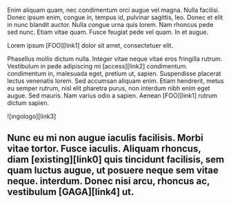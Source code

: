 Enim aliquam quam, nec condimentum orci augue vel magna. Nulla facilisi. Donec
ipsum enim, congue in, tempus id, pulvinar sagittis, leo. Donec et elit in nunc
blandit auctor. Nulla congue urna quis lorem. Nam rhoncus pede sed nunc. Etiam
vitae quam. Fusce feugiat pede vel quam. In et augue.

Lorem ipsum [FOO][link1] dolor sit amet, consectetuer elit.

Phasellus mollis dictum nulla. Integer vitae neque vitae eros fringilla rutrum.
Vestibulum in pede adipiscing mi [access][link2] condimentum.
condimentum in, malesuada eget, pretium ut, sapien. Suspendisse placerat lectus
venenatis lorem. Sed accumsan aliquam enim. Etiam hendrerit, metus eu semper
rutrum, nisl elit pharetra purus, non interdum nibh enim eget augue. Sed mauris.
Nam varius odio a sapien. Aenean [FOO][link1] rutrum dictum sapien.

![ingologo][link3]

Nunc eu mi non augue iaculis facilisis. Morbi vitae tortor. Fusce iaculis.
Aliquam rhoncus, diam [existing][link0] quis tincidunt facilisis, sem quam
luctus augue, ut posuere neque sem vitae neque.
interdum. Donec nisi arcu, rhoncus ac, vestibulum [GAGA][link4] ut.
  --
